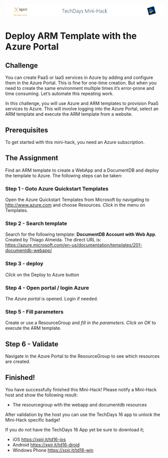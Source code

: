 ![Xpirit TechDays MiniHack Banner](../HackBanner-s.png)
# Deploy ARM Template with the Azure Portal #

## Challenge ##
You can create PaaS or IaaS services in Azure by adding and configure them in the Azure Portal. This is fine for one-time creation. But when you need to create the same environment multiple times it’s error-prone and time consuming. Let’s automate this repeating work.

In this challenge, you will use Azure and ARM templates to provision PaaS services to Azure. This will involve logging into the Azure Portal, select an ARM template and execute the ARM template from a website. 

## Prerequisites ##
To get started with this mini-hack, you need an Azure subscription.

## The Assignment ##
Find an ARM template to create a WebApp and a DocumentDB and deploy the template to Azure. The following steps can be taken:

### Step 1 - Goto Azure Quickstart Templates ###
Open the Azure Quickstart Templates from Microsoft by navigating to http://www.azure.com and choose Resources. *Click* in the menu on Templates.

### Step 2 - Search template ###
Search for the following template:  **DocumentDB Account with Web App**. Created by Thiago Almeida. The direct URL is: https://azure.microsoft.com/en-us/documentation/templates/201-documentdb-webapp/

### Step 3 - deploy ###
*Click* on the Deploy to Azure button

### Step 4 - Open portal / login Azure ###
The *Azure portal* is opened. Login if needed.

### Step 5 - Fill parameters ###
Create or use a ResourceGroup and *fill in the parameters*. *Click on OK* to execute the ARM template.

## Step 6 - Validate ###
Navigate in the Azure Portal to the ResourceGroup to see which resources are created.


## Finished! ##
You have successfully finished this Mini-Hack! Please notify a Mini-Hack host and show the following result:

- The resourcegroup with the webapp and documentdb resources

After validation by the host you can use the TechDays 16 app to unlock the Mini-Hack specific badge!

If you do not have the TechDays 16 App yet be sure to download it;
- iOS <https://xpir.it/td16-ios>
- Android <https://xpir.it/td16-droid>
- Windows Phone <https://xpir.it/td16-win>